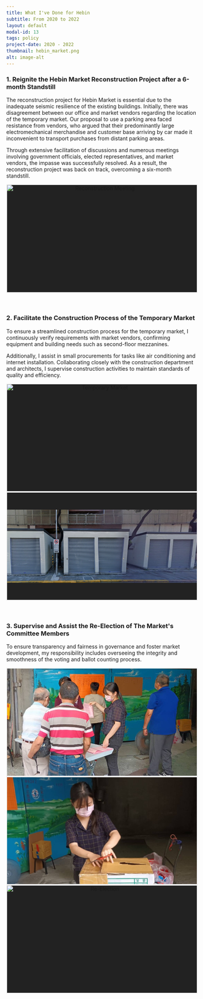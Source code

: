 ```yaml
---
title: What I've Done for Hebin
subtitle: From 2020 to 2022
layout: default
modal-id: 13
tags: policy
project-date: 2020 - 2022
thumbnail: hebin_market.png
alt: image-alt
---
```

<html>
<head>
    <meta name="viewport" content="width=device-width, initial-scale=1.0">
    <style>
        .photo-container {
            display: flex;
            justify-content: center;
            align-items: center;
            width: 100%;
            height: 0;
            padding-bottom: 56.25%; /* Aspect ratio 16:9 */
            position: relative;
            overflow: hidden;
            background-color: #222222; /* Set your desired background color here */
            border: 2px solid #f2f2f2; /* Set your desired border color here */
        }
        .photo-container iframe, 
        .photo-container img {
            position: absolute;
            top: 0;
            left: 0;
            width: 100%;
            height: 100%;
            object-fit: contain;
        }
    </style>
</head>
<body>
    <h3>1. Reignite the Hebin Market Reconstruction Project after a 6-month Standstill</h3>
    <p>The reconstruction project for Hebin Market is essential due to the inadequate seismic resilience of the existing buildings. Initially, there was disagreement between our office and market vendors regarding the location of the temporary market. Our proposal to use a parking area faced resistance from vendors, who argued that their predominantly large electromechanical merchandise and customer base arriving by car made it inconvenient to transport purchases from distant parking areas.</p>
    <p>Through extensive facilitation of discussions and numerous meetings involving government officials, elected representatives, and market vendors, the impasse was successfully resolved. As a result, the reconstruction project was back on track, overcoming a six-month standstill.</p>
    <div class="photo-container" style="text-align: center;">
        <img src="img/portfolio/reconstruction.JPG" alt="Reconstruction Meeting" style="max-width: auto; height: 100%;">
    </div>
    <br>
    <br>
    <h3>2. Facilitate the Construction Process of the Temporary Market</h3>
    <p>To ensure a streamlined construction process for the temporary market, I continuously verify requirements with market vendors, confirming equipment and building needs such as second-floor mezzanines.</p>
    <p>Additionally, I assist in small procurements for tasks like air conditioning and internet installation. Collaborating closely with the construction department and architects, I supervise construction activities to maintain standards of quality and efficiency.</p>
    <div class="photo-container" style="text-align: center;">
        <img src="img/portfolio/temporary.JPG" alt="Temporary Market" style="max-width: auto; height: 100%;">
    </div>
    <div class="photo-container" style="text-align: center;">
        <img src="img/portfolio/temporary2.png" alt="Temporary Market" style="max-width: auto; height: 100%;">
    </div>
    <br>
    <br>
    <h3>3. Supervise and Assist the Re-Election of The Market's Committee Members</h3>
    <p>To ensure transparency and fairness in governance and foster market development, my responsibility includes overseeing the integrity and smoothness of the voting and ballot counting process.</p>
    <div class="photo-container" style="text-align: center;">  
        <img src="img/portfolio/vote.jpg" alt="Re-Election" style="max-width: 100%; height: auto;">
    </div>
    <div class="photo-container" style="text-align: center;">
        <img src="img/portfolio/vote2.jpg" alt="Re-Election" style="max-width: 100%; height: auto;">
    </div>
    <div class="photo-container" style="text-align: center;">
        <img src="img/portfolio/vote3.JPG" alt="Re-Election" style="max-width: auto; height: 100%;">
    </div>
    <br>
    <br>
    
    
</body>
</html>
